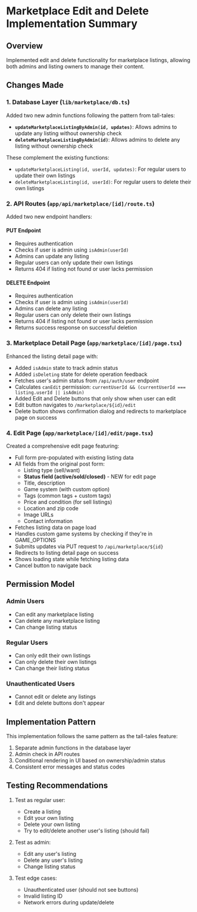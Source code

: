 # Marketplace Edit and Delete Implementation Summary

## Overview
Implemented edit and delete functionality for marketplace listings, allowing both admins and listing owners to manage their content.

## Changes Made

### 1. Database Layer (`lib/marketplace/db.ts`)
Added two new admin functions following the pattern from tall-tales:

- **`updateMarketplaceListingByAdmin(id, updates)`**: Allows admins to update any listing without ownership check
- **`deleteMarketplaceListingByAdmin(id)`**: Allows admins to delete any listing without ownership check

These complement the existing functions:
- `updateMarketplaceListing(id, userId, updates)`: For regular users to update their own listings
- `deleteMarketplaceListing(id, userId)`: For regular users to delete their own listings

### 2. API Routes (`app/api/marketplace/[id]/route.ts`)
Added two new endpoint handlers:

#### PUT Endpoint
- Requires authentication
- Checks if user is admin using `isAdmin(userId)`
- Admins can update any listing
- Regular users can only update their own listings
- Returns 404 if listing not found or user lacks permission

#### DELETE Endpoint
- Requires authentication
- Checks if user is admin using `isAdmin(userId)`
- Admins can delete any listing
- Regular users can only delete their own listings
- Returns 404 if listing not found or user lacks permission
- Returns success response on successful deletion

### 3. Marketplace Detail Page (`app/marketplace/[id]/page.tsx`)
Enhanced the listing detail page with:

- Added `isAdmin` state to track admin status
- Added `isDeleting` state for delete operation feedback
- Fetches user's admin status from `/api/auth/user` endpoint
- Calculates `canEdit` permission: `currentUserId && (currentUserId === listing.userId || isAdmin)`
- Added Edit and Delete buttons that only show when user can edit
- Edit button navigates to `/marketplace/${id}/edit`
- Delete button shows confirmation dialog and redirects to marketplace page on success

### 4. Edit Page (`app/marketplace/[id]/edit/page.tsx`)
Created a comprehensive edit page featuring:

- Full form pre-populated with existing listing data
- All fields from the original post form:
  - Listing type (sell/want)
  - **Status field (active/sold/closed)** - NEW for edit page
  - Title, description
  - Game system (with custom option)
  - Tags (common tags + custom tags)
  - Price and condition (for sell listings)
  - Location and zip code
  - Image URLs
  - Contact information
- Fetches listing data on page load
- Handles custom game systems by checking if they're in GAME_OPTIONS
- Submits updates via PUT request to `/api/marketplace/${id}`
- Redirects to listing detail page on success
- Shows loading state while fetching listing data
- Cancel button to navigate back

## Permission Model

### Admin Users
- Can edit any marketplace listing
- Can delete any marketplace listing
- Can change listing status

### Regular Users
- Can only edit their own listings
- Can only delete their own listings
- Can change their listing status

### Unauthenticated Users
- Cannot edit or delete any listings
- Edit and delete buttons don't appear

## Implementation Pattern
This implementation follows the same pattern as the tall-tales feature:
1. Separate admin functions in the database layer
2. Admin check in API routes
3. Conditional rendering in UI based on ownership/admin status
4. Consistent error messages and status codes

## Testing Recommendations
1. Test as regular user:
   - Create a listing
   - Edit your own listing
   - Delete your own listing
   - Try to edit/delete another user's listing (should fail)

2. Test as admin:
   - Edit any user's listing
   - Delete any user's listing
   - Change listing status

3. Test edge cases:
   - Unauthenticated user (should not see buttons)
   - Invalid listing ID
   - Network errors during update/delete
